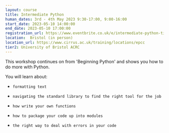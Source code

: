 ```yaml
---
layout: course
title: Intermediate Python
human_dates: 3rd - 4th May 2023 9:30-17:00, 9:00-16:00 
start_date: 2023-05-10 14:00:00
end_date: 2023-05-10 17:00:00
registration_url: https://www.eventbrite.co.uk/e/intermediate-python-tickets-626230471197
location:  Bristol (in person)
location_url: https://www.cirrus.ac.uk/training/locations/epcc
tier2: University of Bristol ACRC
---
```




This workshop continues on from 'Beginning Python' and shows you how to do more with Python.

You will learn about:

-     formatting text
-     navigating the standard library to find the right tool for the job
-     how write your own functions
-     how to package your code up into modules
-     the right way to deal with errors in your code


